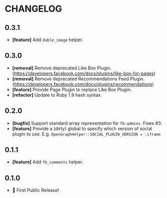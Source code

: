 # CHANGELOG

## 0.3.1

* **[feature]** Add `dable_image` helper.

## 0.3.0

* **[removal]** Remove deprecated Like Box Plugin.(https://developers.facebook.com/docs/plugins/like-box-for-pages)
* **[removal]** Remove deprecated Recommendations Feed Plugin.(https://developers.facebook.com/docs/plugins/recommendations)
* **[feature]** Provide Page Plugin to replace Like Box Plugin.
* **[refactor]** Update to Ruby 1.9 hash syntax.

## 0.2.0

* **[bugfix]** Support standard array representation for `fb:admins`. Fixes #3.
* **[feature]** Provide a (dirty) global to specify which version of social plugin to use. E.g. `OpenGraphHelper::SOCIAL_PLUGIN_VERSION = :iframe`

## 0.1.1

* **[feature]** Add `fb_comments` helper.

## 0.1.0

* :birthday: First Public Release!

